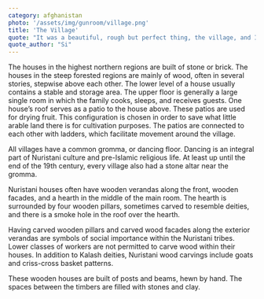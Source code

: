 ```yaml
---
category: afghanistan
photo: '/assets/img/gunroom/village.png'
title: 'The Village'
quote: "It was a beautiful, rough but perfect thing, the village, and I wondered if it had ever really known any peace. Perhaps sometimes village life here was much like village life in England, at least in the intervals between invasions. Births, marriages and deaths. Family."
quote_author: "Si"
---
```


The houses in the highest northern regions are built of stone or brick. The houses in the steep forested regions are mainly of wood, often in several stories, stepwise above each other. The lower level of a house usually contains a stable and storage area. The upper floor is generally a large single room in which the family cooks, sleeps, and receives guests. One house’s roof serves as a patio to the house above. These patios are used for drying fruit. This configuration is chosen in order to save what little arable land there is for cultivation purposes. The patios are connected to each other with ladders, which facilitate movement around the village. 

All villages have a common gromma, or dancing floor. Dancing is an integral part of Nuristani culture and pre-Islamic religious life. At least up until the end of the 19th century, every village also had a stone altar near the gromma.

Nuristani houses often have wooden verandas along the front, wooden facades, and a hearth in the middle of the main room. The hearth is surrounded by four wooden pillars, sometimes carved to resemble deities, and there is a smoke hole in the roof over the hearth. 

Having carved wooden pillars and carved wood facades along the exterior verandas are symbols of social importance within the Nuristani tribes. Lower classes of workers are not permitted to carve wood within their houses. In addition to Kalash deities, Nuristani wood carvings include goats and criss-cross basket patterns.

These wooden houses are built of posts and beams, hewn by hand. The spaces between the timbers are filled with stones and clay.